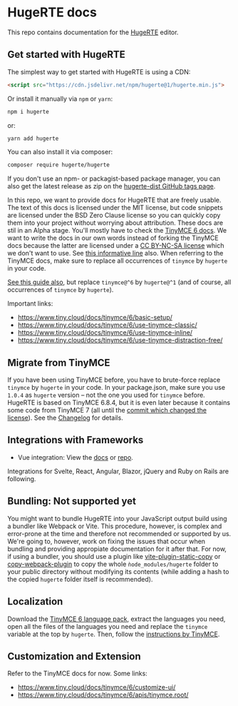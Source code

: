 # HugeRTE docs

This repo contains documentation for the [HugeRTE](https://github.com/hugerte/hugerte) editor.

## Get started with HugeRTE

The simplest way to get started with HugeRTE is using a CDN:

```html
<script src="https://cdn.jsdelivr.net/npm/hugerte@1/hugerte.min.js">
```

Or install it manually via `npm` or `yarn`:

```bash
npm i hugerte
```

or:

```bash
yarn add hugerte
```

You can also install it via composer:

```bash
composer require hugerte/hugerte
```

If you don't use an npm- or packagist-based package manager, you can also get the latest release as zip on the [hugerte-dist GitHub tags page](https://github.com/hugerte/hugerte-dist/tags).

In this repo, we want to provide docs for HugeRTE that are freely usable. The text of this docs is licensed under the MIT license, but code snippets are licensed under the BSD Zero Clause license so you can quickly copy them into your project without worrying about attribution.
These docs are stil in an Alpha stage. You'll mostly have to check the [TinyMCE 6 docs](https://tiny.cloud/docs/tinymce/6). We want to write the docs in our own words instead of forking the TinyMCE docs because the latter are licensed under a [CC BY-NC-SA license](https://github.com/tinymce/tinymce-docs/blob/main/LICENSE.txt) which we don't want to use. See [this informative line](https://github.com/hugerte/hugerte-website/blob/1eccf2841473af46b3aa995dfcea11925c272620/index.php#L25) also.
When referring to the TinyMCE docs, make sure to replace all occurrences of `tinymce` by `hugerte` in your code.

[See this guide also](https://www.tiny.cloud/docs/tinymce/6/npm-projects/), but replace `tinymce@^6` by `hugerte@^1` (and of course, all occurrences of `tinymce` by `hugerte`).

Important links:
- https://www.tiny.cloud/docs/tinymce/6/basic-setup/
- https://www.tiny.cloud/docs/tinymce/6/use-tinymce-classic/
- https://www.tiny.cloud/docs/tinymce/6/use-tinymce-inline/
- https://www.tiny.cloud/docs/tinymce/6/use-tinymce-distraction-free/

## Migrate from TinyMCE

If you have been using TinyMCE before, you have to brute-force replace `tinymce` by `hugerte` in your code. In your package.json, make sure you use `1.0.4` as `hugerte` version – not the one you used for `tinymce` before. HugeRTE is based on TinyMCE 6.8.4, but it is even later because it contains some code from TinyMCE 7 (all until the [commit which changed the license](https://github.com/tinymce/tinymce/commit/1cfe7f6817c68d713971a3e1dbe0c9775a40ce6d)). See the [Changelog](https://github.com/hugerte/hugerte/blob/main/modules/hugerte/CHANGELOG.md) for details.

## Integrations with Frameworks
- Vue integration: View the [docs](integrations/vue.md) or [repo](https://github.com/hugerte/hugerte-vue).

Integrations for Svelte, React, Angular, Blazor, jQuery and Ruby on Rails are following.

## Bundling: Not supported yet
You might want to bundle HugeRTE into your JavaScript output build using a bundler like Webpack or Vite. This procedure, however, is complex and error-prone at the time and therefore not recommended or supported by us. We're going to, however, work on fixing the issues that occur when bundling and providing appropiate documentation for it after that. For now, if using a bundler, you should use a plugin like [vite-plugin-static-copy](https://www.npmjs.com/package/vite-plugin-static-copy) or [copy-webpack-plugin](npmjs.com/package/copy-webpack-plugin) to copy the whole `ǹode_modules/hugerte` folder to your public directory without modifying its contents (while adding a hash to the copied `hugerte` folder itself is recommended).

## Localization
Download the [TinyMCE 6 language pack](https://download.tiny.cloud/tinymce/community/languagepacks/6/langs.zip), extract the languages you need, open all the files of the languages you need and replace the `tinymce` variable at the top by `hugerte`. Then, follow the [instructions by TinyMCE](https://www.tiny.cloud/docs/tinymce/6/ui-localization/#using-the-community-language-packs).

## Customization and Extension

Refer to the TinyMCE docs for now. Some links:
- https://www.tiny.cloud/docs/tinymce/6/customize-ui/
- https://www.tiny.cloud/docs/tinymce/6/apis/tinymce.root/
